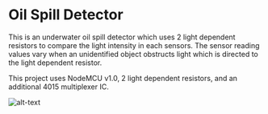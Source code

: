 # Oil Spill Detector
This is an underwater oil spill detector which uses 2 light dependent resistors to compare the light intensity in each sensors. The sensor reading values vary when an unidentified object obstructs light which is directed to the light dependent resistor.

This project uses NodeMCU v1.0, 2 light dependent resistors, and an additional 4015 multiplexer IC.

![alt-text](http://oi63.tinypic.com/2ro2jhs.jpg)